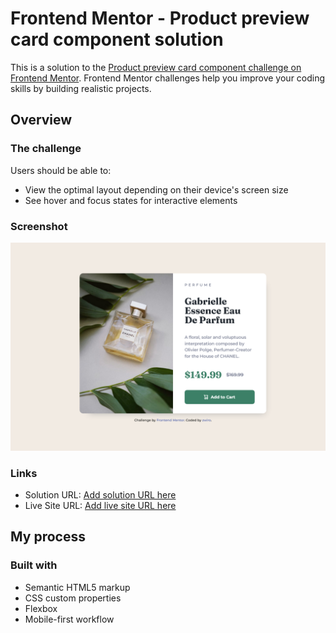 # Frontend Mentor - Product preview card component solution

This is a solution to the [Product preview card component challenge on Frontend Mentor](https://www.frontendmentor.io/challenges/product-preview-card-component-GO7UmttRfa). Frontend Mentor challenges help you improve your coding skills by building realistic projects. 

## Overview

### The challenge

Users should be able to:

- View the optimal layout depending on their device's screen size
- See hover and focus states for interactive elements

### Screenshot

![](images/screenshot.png)

### Links

- Solution URL: [Add solution URL here](https://www.frontendmentor.io/solutions/product-preview-card-component-challenge-Gfe7LAhSf_)
- Live Site URL: [Add live site URL here](https://zwiro.github.io/product-preview-card-component-challenge/)

## My process

### Built with

- Semantic HTML5 markup
- CSS custom properties
- Flexbox
- Mobile-first workflow

